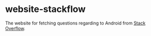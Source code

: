 # website-stackflow
The website for fetching questions regarding to Android from [Stack Overflow](https://stackoverflow.com/).

